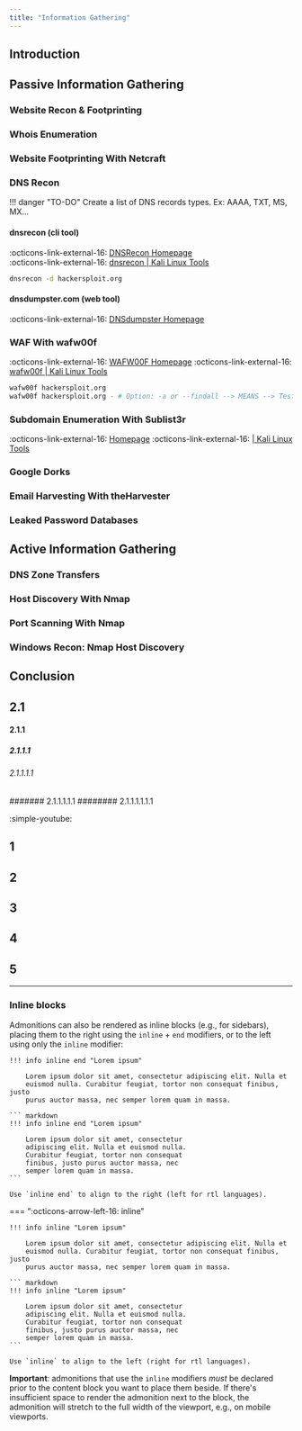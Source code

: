 ```yaml
---
title: "Information Gathering"
---
```


## Introduction

## Passive Information Gathering
### Website Recon & Footprinting
### Whois Enumeration
### Website Footprinting With Netcraft
<!--------->
### DNS Recon
!!! danger "TO-DO"
    Create a list of DNS records types.
    Ex: AAAA, TXT, MS, MX...

#### dnsrecon (cli tool)
:octicons-link-external-16: [DNSRecon Homepage](https://github.com/darkoperator/dnsrecon)  
:octicons-link-external-16: [dnsrecon | Kali Linux Tools](https://www.kali.org/tools/dnsrecon/)
``` bash
dnsrecon -d hackersploit.org
```

#### dnsdumpster.com (web tool)
:octicons-link-external-16: [DNSdumpster Homepage](https://dnsdumpster.com/)

### WAF With wafw00f
:octicons-link-external-16: [WAFW00F Homepage](https://github.com/EnableSecurity/wafw00f)
:octicons-link-external-16: [wafw00f | Kali Linux Tools](https://www.kali.org/tools/wafw00f/)
``` bash
wafw00f hackersploit.org
wafw00f hackersploit.org - # Option: -a or --findall --> MEANS --> Testing For All Possible WAF Instances
```
<!--------->
### Subdomain Enumeration With Sublist3r
:octicons-link-external-16: [ Homepage]()
:octicons-link-external-16: [ | Kali Linux Tools]()
### Google Dorks
### Email Harvesting With theHarvester
### Leaked Password Databases

## Active Information Gathering
### DNS Zone Transfers
### Host Discovery With Nmap
### Port Scanning With Nmap
### Windows Recon: Nmap Host Discovery

## Conclusion

## 2.1
#### 2.1.1
##### 2.1.1.1
###### 2.1.1.1.1
####### 2.1.1.1.1.1
######## 2.1.1.1.1.1.1


:simple-youtube:

## 1
## 2
## 3
## 4
## 5





---

### Inline blocks

Admonitions can also be rendered as inline blocks (e.g., for sidebars), placing
them to the right using the `inline` + `end` modifiers, or to the left using
only the `inline` modifier:

<!--=== ":octicons-arrow-right-16: inline end"-->

    !!! info inline end "Lorem ipsum"

        Lorem ipsum dolor sit amet, consectetur adipiscing elit. Nulla et
        euismod nulla. Curabitur feugiat, tortor non consequat finibus, justo
        purus auctor massa, nec semper lorem quam in massa.

    ``` markdown
    !!! info inline end "Lorem ipsum"

        Lorem ipsum dolor sit amet, consectetur
        adipiscing elit. Nulla et euismod nulla.
        Curabitur feugiat, tortor non consequat
        finibus, justo purus auctor massa, nec
        semper lorem quam in massa.
    ```

    Use `inline end` to align to the right (left for rtl languages).

=== ":octicons-arrow-left-16: inline"

    !!! info inline "Lorem ipsum"

        Lorem ipsum dolor sit amet, consectetur adipiscing elit. Nulla et
        euismod nulla. Curabitur feugiat, tortor non consequat finibus, justo
        purus auctor massa, nec semper lorem quam in massa.

    ``` markdown
    !!! info inline "Lorem ipsum"

        Lorem ipsum dolor sit amet, consectetur
        adipiscing elit. Nulla et euismod nulla.
        Curabitur feugiat, tortor non consequat
        finibus, justo purus auctor massa, nec
        semper lorem quam in massa.
    ```

    Use `inline` to align to the left (right for rtl languages).

__Important__: admonitions that use the `inline` modifiers _must_ be declared
prior to the content block you want to place them beside. If there's
insufficient space to render the admonition next to the block, the admonition
will stretch to the full width of the viewport, e.g., on mobile viewports.
